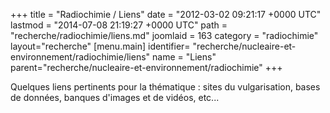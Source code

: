 +++
title = "Radiochimie / Liens"
date = "2012-03-02 09:21:17 +0000 UTC"
lastmod = "2014-07-08 21:19:27 +0000 UTC"
path = "recherche/radiochimie/liens.md"
joomlaid = 163
category = "radiochimie"
layout="recherche"
[menu.main]
  identifier= "recherche/nucleaire-et-environnement/radiochimie/liens"
  name = "Liens"
  parent="recherche/nucleaire-et-environnement/radiochimie"
+++
<p>Quelques liens pertinents pour la thématique : sites du vulgarisation, bases de données, banques d'images et de vidéos, etc...</p>